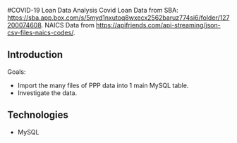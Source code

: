 #COVID-19 Loan Data Analysis
Covid Loan Data from SBA: https://sba.app.box.com/s/5myd1nxutoq8wxecx2562baruz774si6/folder/127200074608.
NAICS Data from https://apifriends.com/api-streaming/json-csv-files-naics-codes/.

## Introduction

Goals:
* Import the many files of PPP data into 1 main MySQL table.
* Investigate the data.

## Technologies
* MySQL
